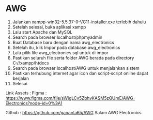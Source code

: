# AWG
1. Jalankan xampp-win32-5.5.37-0-VC11-installer.exe terlebih dahulu
2. Setelah selesai, buka aplikasi xampp
3. Lalu start Apache dan MySQL
4. Search pada browser localhost/phpmyadmin
5. Buat Database baru dengan nama awg_electronics
6. Setelah itu, klik Impor pada database awg_electronics
7. Lalu pilih file awg_electronics.sql untuk di impor
8. Pastikan seluruh file serta folder AWG berada pada directory C://xampp/htdocs
9. Search pada browser localhost/AWG untuk menjalankan sistem
10. Pastikan terhubung internet agar icon dan script-script online dapat berjalan
11. Selesai.

Link Assets :
Figma :
https://www.figma.com/file/sWigLCv5ZbhvKASM5zQUmE/AWG-Electronics?node-id=0%3A1

Github :
https://github.com/gananta65/AWG
Salam
AWG Electronics
